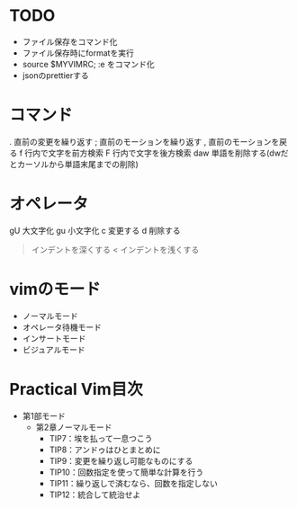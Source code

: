 # TODO
- ファイル保存をコマンド化
- ファイル保存時にformatを実行
- source $MYVIMRC; :e をコマンド化
- jsonのprettierする

# コマンド
. 直前の変更を繰り返す
; 直前のモーションを繰り返す
, 直前のモーションを戻る
f<char> 行内で文字を前方検索
F<char> 行内で文字を後方検索
daw 単語を削除する(dwだとカーソルから単語末尾までの削除)

# オペレータ
gU 大文字化
gu 小文字化
c 変更する
d 削除する
> インデントを深くする
< インデントを浅くする

# vimのモード
- ノーマルモード
- オペレータ待機モード
- インサートモード
- ビジュアルモード

# Practical Vim目次
- 第1部モード
  - 第2章ノーマルモード
    - TIP7：埃を払って一息つこう
    - TIP8：アンドゥはひとまとめに
    - TIP9：変更を繰り返し可能なものにする
    - TIP10：回数指定を使って簡単な計算を行う
    - TIP11：繰り返しで済むなら、回数を指定しない
    - TIP12：統合して統治せよ

